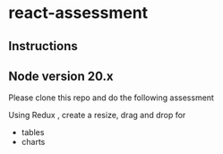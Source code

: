 # react-assessment

## Instructions

## Node version 20.x

Please clone this repo and do the following assessment

Using Redux , create a resize, drag and drop for 
- tables
- charts

